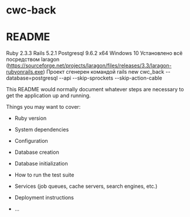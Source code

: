 # cwc-back
# README

Ruby 2.3.3
Rails 5.2.1
Postgresql 9.6.2 x64
Windows 10
Установлено всё посредством laragon (https://sourceforge.net/projects/laragon/files/releases/3.3/laragon-rubyonrails.exe)
Проект сгенерен командой
 rails new cwc_back --database=postgresql --api --skip-sprockets --skip-action-cable

This README would normally document whatever steps are necessary to get the
application up and running.

Things you may want to cover:

* Ruby version

* System dependencies

* Configuration

* Database creation

* Database initialization

* How to run the test suite

* Services (job queues, cache servers, search engines, etc.)

* Deployment instructions

* ...
